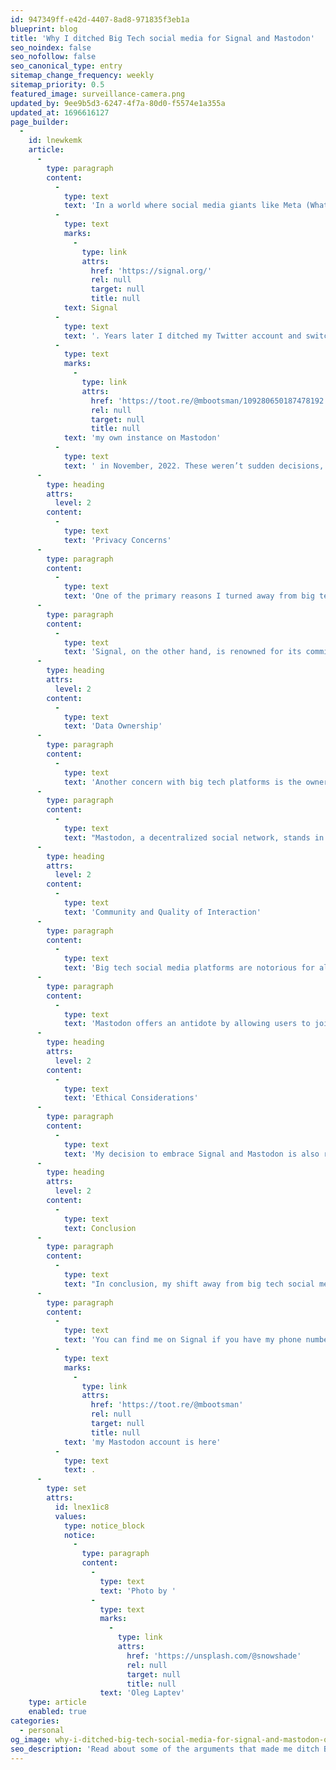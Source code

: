 ```yaml
---
id: 947349ff-e42d-4407-8ad8-971835f3eb1a
blueprint: blog
title: 'Why I ditched Big Tech social media for Signal and Mastodon'
seo_noindex: false
seo_nofollow: false
seo_canonical_type: entry
sitemap_change_frequency: weekly
sitemap_priority: 0.5
featured_image: surveillance-camera.png
updated_by: 9ee9b5d3-6247-4f7a-80d0-f5574e1a355a
updated_at: 1696616127
page_builder:
  -
    id: lnewkemk
    article:
      -
        type: paragraph
        content:
          -
            type: text
            text: 'In a world where social media giants like Meta (WhatsApp, Instagram, Facebook) and Twitter dominate the digital landscape, I made a conscious choice in 2016 to break away from the norm and embrace more privacy friendly alternatives. It started with deleting my WhatsApp account, and switching to '
          -
            type: text
            marks:
              -
                type: link
                attrs:
                  href: 'https://signal.org/'
                  rel: null
                  target: null
                  title: null
            text: Signal
          -
            type: text
            text: '. Years later I ditched my Twitter account and switched to '
          -
            type: text
            marks:
              -
                type: link
                attrs:
                  href: 'https://toot.re/@mbootsman/109280650187478192'
                  rel: null
                  target: null
                  title: null
            text: 'my own instance on Mastodon'
          -
            type: text
            text: ' in November, 2022. These weren’t sudden decisions, but a thoughtful response to growing concerns about privacy, data security, and the quality of online interactions.'
      -
        type: heading
        attrs:
          level: 2
        content:
          -
            type: text
            text: 'Privacy Concerns'
      -
        type: paragraph
        content:
          -
            type: text
            text: 'One of the primary reasons I turned away from big tech social media is the alarming disregard for user privacy exhibited by many of these platforms. WhatsApp, once cheered upon for its end-to-end encryption, faced a backlash when it announced plans to share user data with its parent company, Facebook. This raised serious questions about the sanctity of private conversations and the potential misuse of personal information.'
      -
        type: paragraph
        content:
          -
            type: text
            text: 'Signal, on the other hand, is renowned for its commitment to privacy. It offers robust end-to-end encryption for all messages and calls, ensuring that no one but the intended recipient can access your communication. This dedication to privacy aligns with my values and gives me peace of mind in a digital world where privacy is increasingly threatened. For these reasons I have decided to pay a monthly donation to the Signal foundation to keep the project going.'
      -
        type: heading
        attrs:
          level: 2
        content:
          -
            type: text
            text: 'Data Ownership'
      -
        type: paragraph
        content:
          -
            type: text
            text: 'Another concern with big tech platforms is the ownership and control of user-generated content and data. Instagram and Twitter, for instance, have the power to suspend or delete accounts without clear explanations or avenues for recourse. Users have little control over their content, and the platforms often monetize user data without providing adequate compensation or transparency.'
      -
        type: paragraph
        content:
          -
            type: text
            text: "Mastodon, a decentralized social network, stands in stark contrast. It operates on open-source software (if you don’t know it yet, I’m a big fan of OSS) and empowers users to host their own instances, giving them full control over their content and the communities they build. This decentralization fosters a sense of ownership and accountability that's IMHO sorely lacking in big tech alternatives."
      -
        type: heading
        attrs:
          level: 2
        content:
          -
            type: text
            text: 'Community and Quality of Interaction'
      -
        type: paragraph
        content:
          -
            type: text
            text: 'Big tech social media platforms are notorious for algorithm-driven content feeds that prioritize sensationalism, rage and engagement metrics over meaningful interactions. This often results in echo chambers and a toxic online environment. As someone who values thoughtful discussion and genuine connections, this turned into a major turn-off, especially for Twitter. I was active on Twitter since 2009, and I’ve really seen it evolve to a toxic place.'
      -
        type: paragraph
        content:
          -
            type: text
            text: 'Mastodon offers an antidote by allowing users to join or create their own instances with specific community guidelines. This decentralization enables diverse, niche communities where users can engage in meaningful conversations without the noise and clutter of mainstream social media.'
      -
        type: heading
        attrs:
          level: 2
        content:
          -
            type: text
            text: 'Ethical Considerations'
      -
        type: paragraph
        content:
          -
            type: text
            text: 'My decision to embrace Signal and Mastodon is also rooted in ethical concerns. Many big tech companies have been criticized for their business practices, including tax avoidance, labor issues, and inadequate content moderation. By opting for alternatives that prioritize privacy, user control, and ethical practices, I feel more aligned with my values and beliefs.'
      -
        type: heading
        attrs:
          level: 2
        content:
          -
            type: text
            text: Conclusion
      -
        type: paragraph
        content:
          -
            type: text
            text: "In conclusion, my shift away from big tech social media and toward Signal and Mastodon was a deliberate and informed choice. It was driven by concerns about privacy, data ownership, the quality of online interactions, and ethical considerations. While these alternatives may not have the user base of their big tech counterparts, they offer a more secure, private, and community-oriented online experience. It's a step towards reclaiming control over our digital lives and fostering healthier online communities."
      -
        type: paragraph
        content:
          -
            type: text
            text: 'You can find me on Signal if you have my phone number and '
          -
            type: text
            marks:
              -
                type: link
                attrs:
                  href: 'https://toot.re/@mbootsman'
                  rel: null
                  target: null
                  title: null
            text: 'my Mastodon account is here'
          -
            type: text
            text: .
      -
        type: set
        attrs:
          id: lnex1ic8
          values:
            type: notice_block
            notice:
              -
                type: paragraph
                content:
                  -
                    type: text
                    text: 'Photo by '
                  -
                    type: text
                    marks:
                      -
                        type: link
                        attrs:
                          href: 'https://unsplash.com/@snowshade'
                          rel: null
                          target: null
                          title: null
                    text: 'Oleg Laptev'
    type: article
    enabled: true
categories:
  - personal
og_image: why-i-ditched-big-tech-social-media-for-signal-and-mastodon-og-1696616032.png
seo_description: 'Read about some of the arguments that made me ditch Big Tech social media from Meta and Twitter (or X).'
---
```

